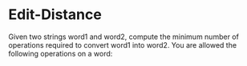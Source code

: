 # Edit-Distance
Given two strings word1 and word2, compute the minimum number of operations required to convert word1 into word2. You are allowed the following operations on a word:
